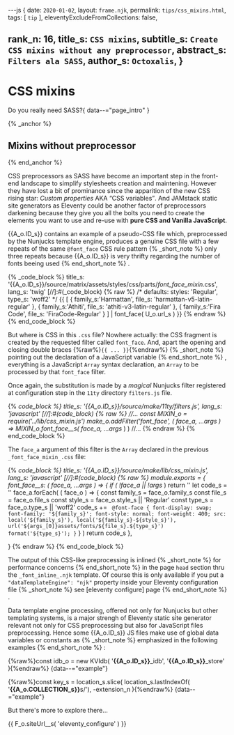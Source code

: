 ---js
{
  date:      `2020-01-02`,
  layout:    `frame.njk`,
  permalink: `tips/css_mixins.html`,
  tags:      [ `tip` ],
  eleventyExcludeFromCollections: false,

  rank_n:     16,
  title_s:    `CSS mixins`,
  subtitle_s: `Create CSS mixins without any preprocessor`,
  abstract_s: `Filters ala SASS`,
  author_s:   `Octoxalis`,
}
---
[comment]: # (======== Post ========)
# CSS mixins

Do you really need SASS?{ data--="page_intro" }

{% _anchor %}
## Mixins without preprocessor
{% end_anchor %}


CSS preprocessors as SASS have become an important step in the front-end landscape to simplify stylesheets creation and maintening.
However they have lost a bit of prominance since the apparition of the new CSS rising star: _Custom properties_ AKA <q>CSS variables</q>.
And JAMstack static site generators as Eleventy could be another factor of preprocessors darkening because they give you all the bolts you need to create the elements you want to use and re-use with **pure CSS and Vanilla JavaScript**.

{{A_o.ID_s}} contains an example of a pseudo-CSS file which, preprocessed by the Nunjucks template engine, produces a genuine CSS file with a few repeats of the same `@font_face` CSS rule pattern
{% _short_note %}
only three repeats because {{A_o.ID_s}} is very thrifty regarding the number of fonts beeing used
{% end_short_note %}
.


{% _code_block %}
    title_s: '{{A_o.ID_s}}/source/matrix/assets/styles/css/parts/_font_face_mixin_.css',
    lang_s: 'twig'
[//]:#(_code_block)
{% raw %}
/* defaults: styles: 'Regular', type_s: 'woff2' */
{{
  [
    { family_s:'Harmattan', file_s: 'harmattan-v5-latin-regular' },
    { family_s:'Athiti',    file_s: 'athiti-v3-latin-regular' },
    { family_s:'Fira Code', file_s: 'FiraCode-Regular' }
  ] | font_face( U_o.url_s )
}}
{% endraw %}
{% end_code_block %}


But where is CSS in this `.css` file? Nowhere actually: the CSS fragment is created by the requested filter called `font_face`. And, apart the opening and closing double braces {%raw%}`{{ ... }}`{%endraw%}
{% _short_note %}
pointing out the declaration of a JavaScript variable
{% end_short_note %}
, everything is a JavaScript `Array` syntax declaration, an `Array` to be processed by that `font_face` filter.


Once again, the substitution is made by a _magical_ Nunjucks filter registered at configuration step in the `11ty` directory `filters.js` file.


{% _code_block %}
    title_s: '{{A_o.ID_s}}/source/make/11ty/filters.js',
    lang_s: 'javascript'
[//]:#(_code_block)
{% raw %}
//...
  const MIXIN_o = require('../lib/css_mixin.js')
  make_o.addFilter('font_face', ( face_a, ...args_ ) => MIXIN_o.font_face__s( face_a, ...args_ ) )
//...
{% endraw %}
{% end_code_block %}


The `face_a` argument of this filter is the `Array` declared in the previous `_font_face_mixin_.css` file:


{% _code_block %}
    title_s: '{{A_o.ID_s}}/source/make/lib/css_mixin.js',
    lang_s: 'javascript'
[//]:#(_code_block)
{% raw %}
module.exports =
{
  font_face__s: ( face_a, ...args_ ) =>
  {
    if ( !face_a || !args_ ) return ''
    let code_s = ''
    face_a.forEach( ( face_o ) =>
      {
        const family_s = face_o.family_s
        const file_s   = face_o.file_s
        const style_s  = face_o.style_s || 'Regular'
        const type_s   = face_o.type_s || 'woff2'
        code_s += `
@font-face
{
  font-display: swap;
  font-family: '${family_s}';
  font-style: normal;
  font-weight: 400;
  src:
    local('${family_s}'),
    local('${family_s}-${style_s}'),
    url('${args_[0]}assets/fonts/${file_s}.${type_s}')
    format('${type_s}');
}`
      }
    )
    return code_s
  },
  
}
{% endraw %}
{% end_code_block %}


The output of this CSS-like preprocessing is inlined
{% _short_note %}
for performance concerns
{% end_short_note %}
in the page `head` section thru the `_font_inline_.njk` template.
Of course this is only available if you put a `"dataTemplateEngine": "njk"` property inside your Eleventy configuration file
{% _short_note %}
see [eleventy configure] page
{% end_short_note %}
.


Data template engine processing, offered not only for Nunjucks but other templating systems, is a major strengh of Eleventy static site generator relevant not only for CSS preprocessing but also for JavaScript files preprocessing. Hence some {{A_o.ID_s}} JS files make use of global data variables or constants as
{% _short_note %}
emphasized in the following examples
{% end_short_note %}
:


{%raw%}const idb_o = new KVIdb( '**{{A_o.ID_s}}**_idb', '**{{A_o.ID_s}}**_store' ){%endraw%}
{data--="example"}

{%raw%}const key_s = location_s.slice( location_s.lastIndexOf( '<b>{{A_o.COLLECTION_s}}</b>s/'), -extension_n ){%endraw%}
{data--="example"}


But there's more to explore there...

[comment]: # (======== Links ========)

{{ F_o.siteUrl__s( 'eleventy_configure' ) }}
